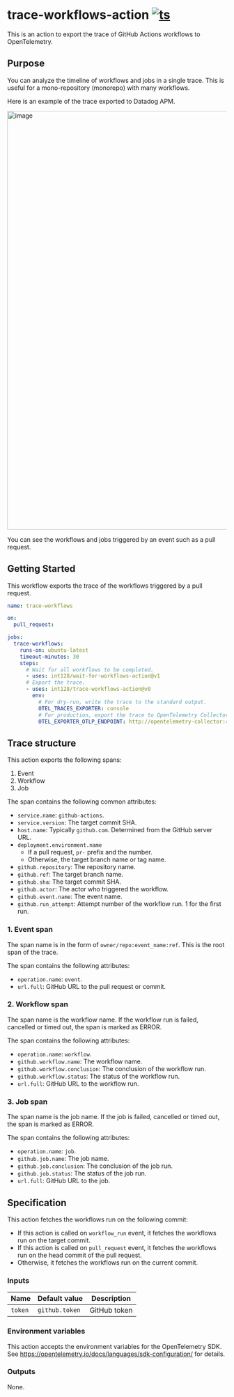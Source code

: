 # trace-workflows-action [![ts](https://github.com/int128/trace-workflows-action/actions/workflows/ts.yaml/badge.svg)](https://github.com/int128/trace-workflows-action/actions/workflows/ts.yaml)

This is an action to export the trace of GitHub Actions workflows to OpenTelemetry.

## Purpose

You can analyze the timeline of workflows and jobs in a single trace.
This is useful for a mono-repository (monorepo) with many workflows.

Here is an example of the trace exported to Datadog APM.

<img width="962" alt="image" src="https://github.com/user-attachments/assets/6cce4422-d660-4a7a-bfa2-ba793f48d6d4" />

You can see the workflows and jobs triggered by an event such as a pull request.

## Getting Started

This workflow exports the trace of the workflows triggered by a pull request.

```yaml
name: trace-workflows

on:
  pull_request:

jobs:
  trace-workflows:
    runs-on: ubuntu-latest
    timeout-minutes: 30
    steps:
      # Wait for all workflows to be completed.
      - uses: int128/wait-for-workflows-action@v1
      # Export the trace.
      - uses: int128/trace-workflows-action@v0
        env:
          # For dry-run, write the trace to the standard output.
          OTEL_TRACES_EXPORTER: console
          # For production, export the trace to OpenTelemetry Collector.
          OTEL_EXPORTER_OTLP_ENDPOINT: http://opentelemetry-collector:4318
```

## Trace structure

This action exports the following spans:

1. Event
2. Workflow
3. Job

The span contains the following common attributes:

- `service.name`: `github-actions`.
- `service.version`: The target commit SHA.
- `host.name`: Typically `github.com`. Determined from the GitHub server URL.
- `deployment.environment.name`
  - If a pull request, `pr-` prefix and the number.
  - Otherwise, the target branch name or tag name.
- `github.repository`: The repository name.
- `github.ref`: The target branch name.
- `github.sha`: The target commit SHA.
- `github.actor`: The actor who triggered the workflow.
- `github.event.name`: The event name.
- `github.run_attempt`: Attempt number of the workflow run. 1 for the first run.

### 1. Event span

The span name is in the form of `owner/repo:event_name:ref`.
This is the root span of the trace.

The span contains the following attributes:

- `operation.name`: `event`.
- `url.full`: GitHub URL to the pull request or commit.

### 2. Workflow span

The span name is the workflow name.
If the workflow run is failed, cancelled or timed out, the span is marked as ERROR.

The span contains the following attributes:

- `operation.name`: `workflow`.
- `github.workflow.name`: The workflow name.
- `github.workflow.conclusion`: The conclusion of the workflow run.
- `github.workflow.status`: The status of the workflow run.
- `url.full`: GitHub URL to the workflow run.

### 3. Job span

The span name is the job name.
If the job is failed, cancelled or timed out, the span is marked as ERROR.

The span contains the following attributes:

- `operation.name`: `job`.
- `github.job.name`: The job name.
- `github.job.conclusion`: The conclusion of the job run.
- `github.job.status`: The status of the job run.
- `url.full`: GitHub URL to the job.

## Specification

This action fetches the workflows run on the following commit:

- If this action is called on `workflow_run` event, it fetches the workflows run on the target commit.
- If this action is called on `pull_request` event, it fetches the workflows run on the head commit of the pull request.
- Otherwise, it fetches the workflows run on the current commit.

### Inputs

| Name    | Default value  | Description  |
| ------- | -------------- | ------------ |
| `token` | `github.token` | GitHub token |

### Environment variables

This action accepts the environment variables for the OpenTelemetry SDK.
See https://opentelemetry.io/docs/languages/sdk-configuration/ for details.

### Outputs

None.
